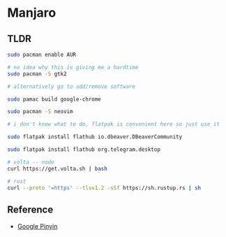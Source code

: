 # Manjaro

## TLDR

```bash
sudo pacman enable AUR

# no idea why this is giving me a hardtime
sudo pacman -S gtk2

# alternatively go to add/remove software

sudo pamac build google-chrome

sudo pacman -S neovim

# i don't know what to do, flatpak is convenient here so just use it

sudo flatpak install flathub io.dbeaver.DBeaverCommunity

sudo flatpak install flathub org.telegram.desktop

# volta -- node
curl https://get.volta.sh | bash

# rust
curl --proto '=https' --tlsv1.2 -sSf https://sh.rustup.rs | sh
```

## Reference

- [Google Pinyin](https://gist.github.com/jasonzhouu/70bbe4afe6a3b9c05a410bbda6312f96)
